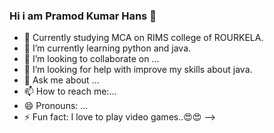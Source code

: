 ### Hi i am Pramod Kumar Hans 👋 

- 🔭 Currently studying MCA on RIMS college of ROURKELA.
- 🌱 I’m currently learning python and java.
- 👯 I’m looking to collaborate on ...
- 🤔 I’m looking for help with improve my skills about java.
- 💬 Ask me about ...
- 📫 How to reach me:...
- 😄 Pronouns: ...
- ⚡ Fun fact: I love to play video games..😍😍
-->
